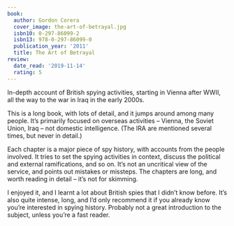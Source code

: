 ```yaml
---
book:
  author: Gordon Corera
  cover_image: the-art-of-betrayal.jpg
  isbn10: 0-297-86099-2
  isbn13: 978-0-297-86099-0
  publication_year: '2011'
  title: The Art of Betrayal
review:
  date_read: '2019-11-14'
  rating: 5
---
```


In-depth account of British spying activities, starting in Vienna after WWII, all the way to the war in Iraq in the early 2000s.

This is a long book, with lots of detail, and it jumps around among many people. It’s primarily focused on overseas activities – Vienna, the Soviet Union, Iraq – not domestic intelligence. (The IRA are mentioned several times, but never in detail.)

Each chapter is a major piece of spy history, with accounts from the people involved. It tries to set the spying activities in context, discuss the political and external ramifications, and so on. It’s not an uncritical view of the service, and points out mistakes or missteps. The chapters are long, and worth reading in detail – it’s not for skimming.

I enjoyed it, and I learnt a lot about British spies that I didn’t know before. It’s also quite intense, long, and I’d only recommend it if you already know you’re interested in spying history. Probably not a great introduction to the subject, unless you’re a fast reader.
